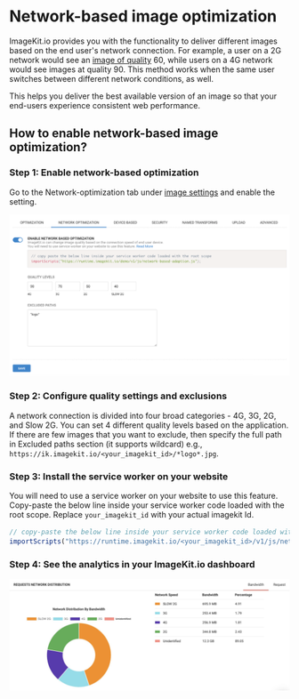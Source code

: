# Network-based image optimization

ImageKit.io provides you with the functionality to deliver different images based on the end user's network connection. For example, a user on a 2G network would see an [image of quality](image-optimization/quality-optimization.md) 60, while users on a 4G network would see images at quality 90. This method works when the same user switches between different network conditions, as well.

This helps you deliver the best available version of an image so that your end-users experience consistent web performance.

## How to enable network-based image optimization?

### Step 1: Enable network-based optimization

Go to the Network-optimization tab under [image settings](https://imagekit.io/dashboard?redirectTo=settings) and enable the setting.

![Network based image optimization setting in ImageKit.io dashboard](../.gitbook/assets/screenshot-2020-06-30-at-7.54.41-pm.png)

### Step 2: Configure quality settings and exclusions

A network connection is divided into four broad categories - 4G, 3G, 2G, and Slow 2G. You can set 4 different quality levels based on the application. If there are few images that you want to exclude, then specify the full path in Excluded paths section (it supports wildcard) e.g., `https://ik.imagekit.io/<your_imagekit_id>/*logo*.jpg`.

### Step 3: Install the service worker on your website

You will need to use a service worker on your website to use this feature. Copy-paste the below line inside your service worker code loaded with the root scope. Replace `your_imagekit_id` with your actual imagekit Id.

```javascript
// copy-paste the below line inside your service worker code loaded with the root scope
importScripts("https://runtime.imagekit.io/<your_imagekit_id>/v1/js/network-based-adaption.js?v=");
```

### Step 4: See the analytics in your ImageKit.io dashboard

![Network-based request analytics](../.gitbook/assets/network-based-analytics.jpg)
